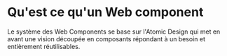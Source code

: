 Qu'est ce qu'un Web component
===
Le système des Web Components se base sur l'Atomic Design qui met en avant une vision découpée en composants répondant à un besoin et entièrement réutilisables.
